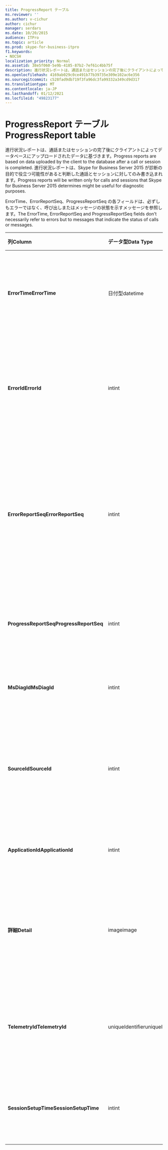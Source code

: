```yaml
---
title: ProgressReport テーブル
ms.reviewer: ''
ms.author: v-cichur
author: cichur
manager: serdars
ms.date: 10/20/2015
audience: ITPro
ms.topic: article
ms.prod: skype-for-business-itpro
f1.keywords:
- NOCSH
localization_priority: Normal
ms.assetid: 38e5f060-5e9b-4185-87b2-7ef61c4bb75f
description: 進行状況レポートは、通話またはセッションの完了後にクライアントによってデータベースにアップロードされたデータに基づきます。 進行状況レポートは、Skype for Business Server 2015 が診断の目的で役立つ可能性があると判断した通話とセッションに対してのみ書き込まれます。
ms.openlocfilehash: 4169ab029c0ce491b77b39735e309e102ac6e356
ms.sourcegitcommit: c528fad9db719f3fa96dc3fa99332a349cd9d317
ms.translationtype: MT
ms.contentlocale: ja-JP
ms.lasthandoff: 01/12/2021
ms.locfileid: "49823177"
---
```

# <a name="progressreport-table"></a><span data-ttu-id="8b295-104">ProgressReport テーブル</span><span class="sxs-lookup"><span data-stu-id="8b295-104">ProgressReport table</span></span>
 
<span data-ttu-id="8b295-105">進行状況レポートは、通話またはセッションの完了後にクライアントによってデータベースにアップロードされたデータに基づきます。</span><span class="sxs-lookup"><span data-stu-id="8b295-105">Progress reports are based on data uploaded by the client to the database after a call or session is completed.</span></span> <span data-ttu-id="8b295-106">進行状況レポートは、Skype for Business Server 2015 が診断の目的で役立つ可能性があると判断した通話とセッションに対してのみ書き込まれます。</span><span class="sxs-lookup"><span data-stu-id="8b295-106">Progress reports will be written only for calls and sessions that Skype for Business Server 2015 determines might be useful for diagnostic purposes.</span></span>
  
<span data-ttu-id="8b295-107">ErrorTime、ErrorReportSeq、ProgressReportSeq の各フィールドは、必ずしもエラーではなく、呼び出しまたはメッセージの状態を示すメッセージを参照します。</span><span class="sxs-lookup"><span data-stu-id="8b295-107">The ErrorTime, ErrorReportSeq and ProgressReportSeq fields don't necessarily refer to errors but to messages that indicate the status of calls or messages.</span></span>
  
|<span data-ttu-id="8b295-108">**列**</span><span class="sxs-lookup"><span data-stu-id="8b295-108">**Column**</span></span>|<span data-ttu-id="8b295-109">**データ型**</span><span class="sxs-lookup"><span data-stu-id="8b295-109">**Data Type**</span></span>|<span data-ttu-id="8b295-110">**キー/インデックス**</span><span class="sxs-lookup"><span data-stu-id="8b295-110">**Key/Index**</span></span>|<span data-ttu-id="8b295-111">**詳細**</span><span class="sxs-lookup"><span data-stu-id="8b295-111">**Details**</span></span>|
|:-----|:-----|:-----|:-----|
|<span data-ttu-id="8b295-112">**ErrorTime**</span><span class="sxs-lookup"><span data-stu-id="8b295-112">**ErrorTime**</span></span> <br/> |<span data-ttu-id="8b295-113">日付型</span><span class="sxs-lookup"><span data-stu-id="8b295-113">datetime</span></span>  <br/> |<span data-ttu-id="8b295-114">主/プライマリ、外部</span><span class="sxs-lookup"><span data-stu-id="8b295-114">Primary, Foreign</span></span>  <br/> |<span data-ttu-id="8b295-115">この進行状況レポートを含む進行状況エラー レポートの日時。</span><span class="sxs-lookup"><span data-stu-id="8b295-115">Date and time of the progress error report that contains this progress report.</span></span> <span data-ttu-id="8b295-116">詳細については [、Skype for Business Server 2015 の ErrorReport](errorreport.md) テーブルを参照してください。</span><span class="sxs-lookup"><span data-stu-id="8b295-116">See the [ErrorReport table in Skype for Business Server 2015](errorreport.md) for more information.</span></span> <br/> |
|<span data-ttu-id="8b295-117">**ErrorId**</span><span class="sxs-lookup"><span data-stu-id="8b295-117">**ErrorId**</span></span> <br/> |<span data-ttu-id="8b295-118">int</span><span class="sxs-lookup"><span data-stu-id="8b295-118">int</span></span>  <br/> |<span data-ttu-id="8b295-119">主/プライマリ、外部</span><span class="sxs-lookup"><span data-stu-id="8b295-119">Primary, Foreign</span></span>  <br/> |<span data-ttu-id="8b295-120">進行状況レポートを一意に識別するために ErrorTime、ProgressReportSeq と組み合わせて使用される ID 番号。</span><span class="sxs-lookup"><span data-stu-id="8b295-120">ID number used in conjunction with ErrorTime, ProgressReportSeq to uniquely identify a progress report.</span></span> <span data-ttu-id="8b295-121">詳細については [、Skype for Business Server 2015 の ErrorReport](errorreport.md) テーブルを参照してください。</span><span class="sxs-lookup"><span data-stu-id="8b295-121">See the [ErrorReport table in Skype for Business Server 2015](errorreport.md) for more information.</span></span> <br/> |
|<span data-ttu-id="8b295-122">**ErrorReportSeq**</span><span class="sxs-lookup"><span data-stu-id="8b295-122">**ErrorReportSeq**</span></span> <br/> |<span data-ttu-id="8b295-123">int</span><span class="sxs-lookup"><span data-stu-id="8b295-123">int</span></span>  <br/> |<span data-ttu-id="8b295-124">主/プライマリ、外部</span><span class="sxs-lookup"><span data-stu-id="8b295-124">Primary, Foreign</span></span>  <br/> |<span data-ttu-id="8b295-125">エラー レポートを識別する ID 番号。</span><span class="sxs-lookup"><span data-stu-id="8b295-125">ID number that identifies the error report.</span></span> <span data-ttu-id="8b295-126">ErrorReporSeq は、一意的にエラー レポートを識別する目的で ErrorTime と共に使用されます。</span><span class="sxs-lookup"><span data-stu-id="8b295-126">ErrorReporSeq is used in conjunction with ErrorTime to uniquely identify an error report.</span></span> <span data-ttu-id="8b295-127">詳細については [、Skype for Business Server 2015 の ErrorReport](errorreport.md) テーブルを参照してください。</span><span class="sxs-lookup"><span data-stu-id="8b295-127">See the [ErrorReport table in Skype for Business Server 2015](errorreport.md) for more information</span></span> <br/> <span data-ttu-id="8b295-128">このフィールドは、Microsoft Lync Server 2013 で導入されました。</span><span class="sxs-lookup"><span data-stu-id="8b295-128">This field was introduced in Microsoft Lync Server 2013.</span></span>  <br/> |
|<span data-ttu-id="8b295-129">**ProgressReportSeq**</span><span class="sxs-lookup"><span data-stu-id="8b295-129">**ProgressReportSeq**</span></span> <br/> |<span data-ttu-id="8b295-130">int</span><span class="sxs-lookup"><span data-stu-id="8b295-130">int</span></span>  <br/> |<span data-ttu-id="8b295-131">Primary</span><span class="sxs-lookup"><span data-stu-id="8b295-131">Primary</span></span>  <br/> |<span data-ttu-id="8b295-p106">進行状況レポートを識別するための ID 番号。進行状況レポートを一意に識別するために ErrorTime と ErrorReportSeq と併用されます。</span><span class="sxs-lookup"><span data-stu-id="8b295-p106">ID number to identify the progress report. Used in conjunction with ErrorTime and ErrorReportSeq to uniquely identify a progress report.</span></span>  <br/> |
|<span data-ttu-id="8b295-134">**MsDiagId**</span><span class="sxs-lookup"><span data-stu-id="8b295-134">**MsDiagId**</span></span> <br/> |<span data-ttu-id="8b295-135">int</span><span class="sxs-lookup"><span data-stu-id="8b295-135">int</span></span>  <br/> ||<span data-ttu-id="8b295-136">進行状況レポートの診断 ID。</span><span class="sxs-lookup"><span data-stu-id="8b295-136">Diagnostic ID of the progress report.</span></span>  <br/> <span data-ttu-id="8b295-137">このフィールドは、Microsoft Lync Server 2013 で導入されました。</span><span class="sxs-lookup"><span data-stu-id="8b295-137">This field was introduced in Microsoft Lync Server 2013.</span></span>  <br/> |
|<span data-ttu-id="8b295-138">**SourceId**</span><span class="sxs-lookup"><span data-stu-id="8b295-138">**SourceId**</span></span> <br/> |<span data-ttu-id="8b295-139">int</span><span class="sxs-lookup"><span data-stu-id="8b295-139">int</span></span>  <br/> |<span data-ttu-id="8b295-140">外部</span><span class="sxs-lookup"><span data-stu-id="8b295-140">Foreign</span></span>  <br/> |<span data-ttu-id="8b295-141">エラー レポートを送信したサーバー (レポートがサーバー コンポーネントから送信された場合)。</span><span class="sxs-lookup"><span data-stu-id="8b295-141">Server that sent the error report (if the report was sent from a server component).</span></span> <span data-ttu-id="8b295-142">詳細については [、Servers の表](servers.md) を参照してください。このフィールドは、Microsoft Lync Server 2013 で導入されました。</span><span class="sxs-lookup"><span data-stu-id="8b295-142">See the [Servers table](servers.md) for more information.This field was introduced in Microsoft Lync Server 2013.</span></span> <br/> |
|<span data-ttu-id="8b295-143">**ApplicationId**</span><span class="sxs-lookup"><span data-stu-id="8b295-143">**ApplicationId**</span></span> <br/> |<span data-ttu-id="8b295-144">int</span><span class="sxs-lookup"><span data-stu-id="8b295-144">int</span></span>  <br/> ||<span data-ttu-id="8b295-p108">レポートの対象となる Lync Server プロセス。詳細については、「アプリケーション テーブル」を参照してください。</span><span class="sxs-lookup"><span data-stu-id="8b295-p108">The Lync Server process that the report is about. See the Application Table for more information.</span></span>  <br/> |
|<span data-ttu-id="8b295-147">**詳細**</span><span class="sxs-lookup"><span data-stu-id="8b295-147">**Detail**</span></span> <br/> |<span data-ttu-id="8b295-148">image</span><span class="sxs-lookup"><span data-stu-id="8b295-148">image</span></span>  <br/> ||<span data-ttu-id="8b295-149">進行状況レポートの詳細。記憶域を節約するできるようにバイナリ形式で格納されます。このデータは、次のコードを使用してテキスト形式に変換できます。</span><span class="sxs-lookup"><span data-stu-id="8b295-149">Progress report details, stored in binary format to save space.This data can be converted to text format using this syntax:</span></span>  <br/> <span data-ttu-id="8b295-150">cast(cast(Detail as varbinary(max)) as varchar(max))</span><span class="sxs-lookup"><span data-stu-id="8b295-150">cast(cast(Detail as varbinary(max)) as varchar(max))</span></span>  <br/> |
|<span data-ttu-id="8b295-151">**TelemetryId**</span><span class="sxs-lookup"><span data-stu-id="8b295-151">**TelemetryId**</span></span> <br/> |<span data-ttu-id="8b295-152">uniqueIdentifier</span><span class="sxs-lookup"><span data-stu-id="8b295-152">uniqueIdentifier</span></span>  <br/> ||<span data-ttu-id="8b295-153">電話会議に関係するさまざまなコンポーネントの参加時間情報を関連付ける一意識別子。</span><span class="sxs-lookup"><span data-stu-id="8b295-153">Unique identifier that correlates join time information for the different components involved in a conference.</span></span>  <br/> <span data-ttu-id="8b295-154">このフィールドは、Microsoft Lync Server 2013 で導入されました。</span><span class="sxs-lookup"><span data-stu-id="8b295-154">This field was introduced in Microsoft Lync Server 2013.</span></span>  <br/> |
|<span data-ttu-id="8b295-155">**SessionSetupTime**</span><span class="sxs-lookup"><span data-stu-id="8b295-155">**SessionSetupTime**</span></span> <br/> |<span data-ttu-id="8b295-156">int</span><span class="sxs-lookup"><span data-stu-id="8b295-156">int</span></span>  <br/> ||<span data-ttu-id="8b295-157">特定のコンポーネントが電話会議に参加する時間 (単位はミリ秒)。</span><span class="sxs-lookup"><span data-stu-id="8b295-157">Time (in milliseconds) for a specific component to join a conference.</span></span>  <br/> <span data-ttu-id="8b295-158">このフィールドは、Microsoft Lync Server 2013 で導入されました。</span><span class="sxs-lookup"><span data-stu-id="8b295-158">This field was introduced in Microsoft Lync Server 2013.</span></span>  <br/> |
   

